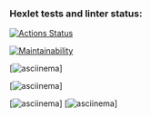 ### Hexlet tests and linter status:
[![Actions Status](https://github.com/Denis09031997/python-project-49/workflows/hexlet-check/badge.svg)](https://github.com/Denis09031997/python-project-49/actions)



[![Maintainability](https://codeclimate.com/github/Denis09031997/python-project-49/maintainability)](https://api.codeclimate.com/v1/badges/1a1672f6a852b8daf702/maintainability)


[![asciinema](https://asciinema.org/a/HklCufok8ueHp1529PAQmBrcD)]

[![asciinema](https://asciinema.org/a/0FvFX2PV3k9JCig5lzYXHvatn)]

[![asciinema](https://asciinema.org/a/6JykwxjuCU6mDf6la69ByOdLh)]
[![asciinema](https://asciinema.org/a/yeSM7YaJc1CXVYOx5bXO23WsH)]